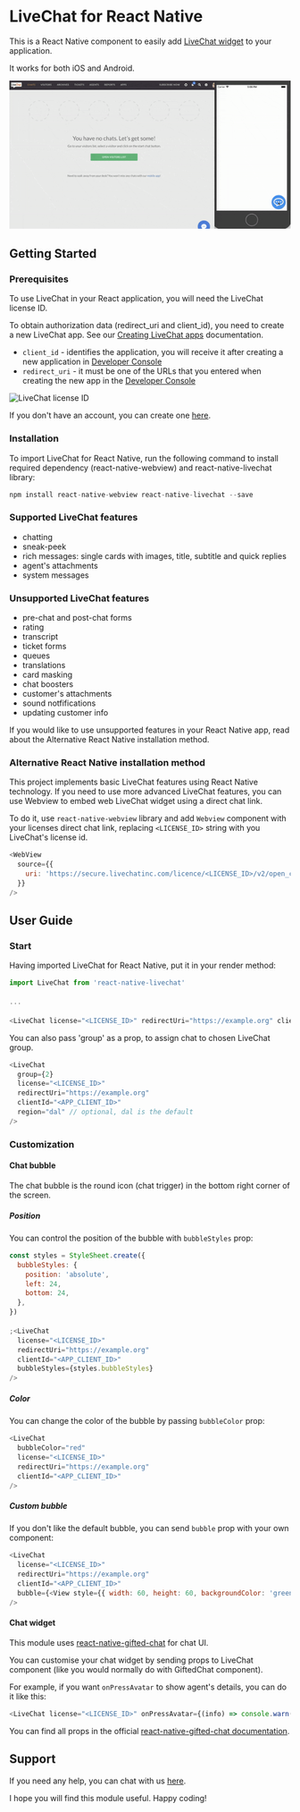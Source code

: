 # LiveChat for React Native

This is a React Native component to easily add [LiveChat widget](https://www.livechatinc.com/) to your application.

It works for both iOS and Android.

![LiveChat for React Native demo](https://raw.githubusercontent.com/venits/react-native-router-flux/master/livechatdemo.gif)

## Getting Started

### Prerequisites

To use LiveChat in your React application, you will need the LiveChat license ID.

To obtain authorization data (redirect_uri and client_id), you need to create a new LiveChat app. See our [Creating LiveChat apps](https://developers.livechatinc.com/docs/getting-started/guides/#creating-livechat-apps) documentation.

- `client_id` - identifies the application, you will receive it after creating a new application in [Developer Console](https://developers.livechatinc.com/console/apps)
- `redirect_uri` - it must be one of the URLs that you entered when creating the new app in the [Developer Console](https://developers.livechatinc.com/console/apps)

![LiveChat license ID](react-native-app-details.png)

If you don't have an account, you can create one [here](https://www.livechatinc.com/).

### Installation

To import LiveChat for React Native, run the following command to install required dependency (react-native-webview) and react-native-livechat library:

```javascript
npm install react-native-webview react-native-livechat --save
```

### Supported LiveChat features

- chatting
- sneak-peek
- rich messages: single cards with images, title, subtitle and quick replies
- agent's attachments
- system messages

### Unsupported LiveChat features

- pre-chat and post-chat forms
- rating
- transcript
- ticket forms
- queues
- translations
- card masking
- chat boosters
- customer's attachments
- sound notfifications
- updating customer info

If you would like to use unsupported features in your React Native app, read about the Alternative React Native installation method.

### Alternative React Native installation method

This project implements basic LiveChat features using React Native technology. If you need to use more advanced LiveChat features, you can use Webview to embed web LiveChat widget using a direct chat link.

To do it, use `react-native-webview` library and add `Webview` component with your licenses direct chat link, replacing `<LICENSE_ID>` string with you LiveChat's license id.

```javascript
<WebView
  source={{
    uri: 'https://secure.livechatinc.com/licence/<LICENSE_ID>/v2/open_chat.cgi',
  }}
/>
```

## User Guide

### Start

Having imported LiveChat for React Native, put it in your render method:

```javascript
import LiveChat from 'react-native-livechat'

...

<LiveChat license="<LICENSE_ID>" redirectUri="https://example.org" clientId="<APP_CLIENT_ID>" />
```

You can also pass 'group' as a prop, to assign chat to chosen LiveChat group.

```javascript
<LiveChat
  group={2}
  license="<LICENSE_ID>"
  redirectUri="https://example.org"
  clientId="<APP_CLIENT_ID>"
  region="dal" // optional, dal is the default
/>
```


### Customization

#### Chat bubble

The chat bubble is the round icon (chat trigger) in the bottom right corner of the screen.

##### Position

You can control the position of the bubble with `bubbleStyles` prop:

```javascript
const styles = StyleSheet.create({
  bubbleStyles: {
    position: 'absolute',
    left: 24,
    bottom: 24,
  },
})

;<LiveChat
  license="<LICENSE_ID>"
  redirectUri="https://example.org"
  clientId="<APP_CLIENT_ID>"
  bubbleStyles={styles.bubbleStyles}
/>
```

##### Color

You can change the color of the bubble by passing `bubbleColor` prop:

```javascript
<LiveChat
  bubbleColor="red"
  license="<LICENSE_ID>"
  redirectUri="https://example.org"
  clientId="<APP_CLIENT_ID>"
/>
```

##### Custom bubble

If you don't like the default bubble, you can send `bubble` prop with your own component:

```javascript
<LiveChat
  license="<LICENSE_ID>"
  redirectUri="https://example.org"
  clientId="<APP_CLIENT_ID>"
  bubble={<View style={{ width: 60, height: 60, backgroundColor: 'green' }} />}
/>
```

#### Chat widget

This module uses [react-native-gifted-chat](https://github.com/FaridSafi/react-native-gifted-chat) for chat UI.

You can customise your chat widget by sending props to LiveChat component (like you would normally do with GiftedChat component).

For example, if you want `onPressAvatar` to show agent's details, you can do it like this:

```javascript
<LiveChat license="<LICENSE_ID>" onPressAvatar={(info) => console.warn(info)} />
```

You can find all props in the official [react-native-gifted-chat documentation](https://github.com/FaridSafi/react-native-gifted-chat).

## Support

If you need any help, you can chat with us [here](https://livechatinc.com/).

I hope you will find this module useful. Happy coding!
